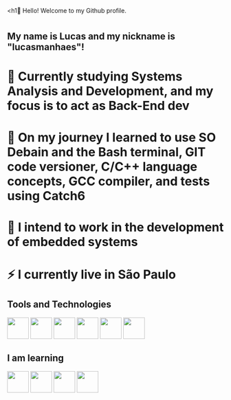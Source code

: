 <h1👋 Hello! Welcome to my Github profile. <h1/>
## My name is Lucas and my nickname is "lucasmanhaes"!

# 🔭 Currently studying Systems Analysis and Development, and my focus is to act as Back-End dev

# 🌱 On my journey I learned to use SO Debain and the Bash terminal, GIT code versioner, C/C++ language concepts, GCC compiler, and tests using Catch6

# 🤔 I intend to work in the development of embedded systems

# ⚡ I currently live in São Paulo

## Tools and Technologies

<img style="width: 50px; height: 50px;" src="https://cdn.jsdelivr.net/gh/devicons/devicon/icons/debian/debian-plain-wordmark.svg" />
<img style="width: 50px; height: 50px;" src="https://cdn.jsdelivr.net/gh/devicons/devicon/icons/bash/bash-original.svg" />
<img style="width: 50px; height: 50px;" src="https://cdn.jsdelivr.net/gh/devicons/devicon/icons/git/git-original.svg" />          
<img style="width: 50px; height: 50px;" src="https://cdn.jsdelivr.net/gh/devicons/devicon/icons/c/c-original.svg" />
<img style="width: 50px; height: 50px;" src="https://cdn.jsdelivr.net/gh/devicons/devicon/icons/cplusplus/cplusplus-original.svg" />
<img style="width: 50px; height: 50px;" src="https://cdn.jsdelivr.net/gh/devicons/devicon/icons/gcc/gcc-original.svg" />
          
          

## I am learning
         
<img style="width: 50px; height: 50px;" src="https://cdn.jsdelivr.net/gh/devicons/devicon/icons/python/python-original.svg" />
<img style="width: 50px; height: 50px;" src="https://cdn.jsdelivr.net/gh/devicons/devicon/icons/java/java-original.svg" />
<img style="width: 50px; height: 50px;" src="https://cdn.jsdelivr.net/gh/devicons/devicon/icons/mysql/mysql-original.svg" />  
<img style="width: 50px; height: 50px;" src="https://cdn.jsdelivr.net/gh/devicons/devicon/icons/docker/docker-original.svg" />   
